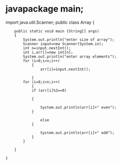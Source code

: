 # javapackage main;
import java.util.Scanner;
public class Array
	{
	
		public static void main (String[] args)
		{
			System.out.println("enter size of array");
			Scanner input=new Scanner(System.in);
			int n=input.nextInt();
			int i,arr[]=new int[n];
			System.out.println("enter array elements");
			for (i=0;i<n;i++)
				{
					arr[i]=input.nextInt();
				
				}
			for (i=0;i<n;i++)
				{
				if (arr[i]%2==0)
					
				{

					System.out.println(arr[i]+" even");
				}

					else
				{

					System.out.println(arr[i]+" odd");
				}
			}
		
		}
	
	}

